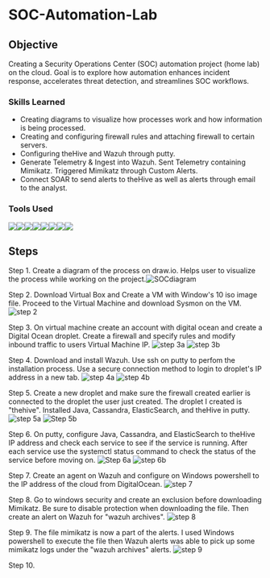 # SOC-Automation-Lab

## Objective
Creating a Security Operations Center (SOC) automation project (home lab) on the cloud. Goal is to explore how automation enhances incident response, accelerates threat detection, and streamlines SOC workflows.

### Skills Learned
- Creating diagrams to visualize how processes work and how information is being processed.
- Creating and configuring firewall rules and attaching firewall to certain servers.
- Configuring theHive and Wazuh through putty.
- Generate Telemetry & Ingest into Wazuh. Sent Telemetry containing Mimikatz. Triggered Mimikatz through Custom Alerts.
- Connect SOAR to send alerts to theHive as well as alerts through email to the analyst.
### Tools Used
<img src="https://img.shields.io/badge/-Draw.io-F08705?&style=for-the-badge&logo=diagramsdotnet&logoColor=white" /><img src="https://img.shields.io/badge/-VirtualBox-183A61?&style=for-the-badge&logo=virtualbox&logoColor=white" /><img src="https://img.shields.io/badge/-Sysmon-8A2BE2?&style=for-the-badge&logo=windows&logoColor=white" /><img src="https://img.shields.io/badge/-Wazuh-5A9EC9?&style=for-the-badge&logo=wazuh&logoColor=white" /><img src="https://img.shields.io/badge/-TheHive-FADA5E?&style=for-the-badge&logo=TheHive&logoColor=black" /><img src="https://img.shields.io/badge/-DigitalOcean-0080FF?&style=for-the-badge&logo=digitalocean&logoColor=white" /><img src="https://img.shields.io/badge/-PuTTY-002147?&style=for-the-badge&logo=putty&logoColor=white" /><img src="https://img.shields.io/badge/-Shuffle-0088CC?&style=for-the-badge&logo=shuffle&logoColor=white" />


## Steps
Step 1. Create a diagram of the process on draw.io. Helps user to visualize the process while working on the project.![SOCdiagram](https://github.com/user-attachments/assets/9c51927a-0431-4157-8fca-3068876a24b0)

Step 2. Download Virtual Box and Create a VM with Window's 10 iso image file. Proceed to the Virtual Machine and download Sysmon on the VM. 
![step 2](https://github.com/user-attachments/assets/4b8b33c7-1560-4156-88bb-6c7ff58640e1)

Step 3. On virtual machine create an account with digital ocean and create a Digital Ocean droplet. Create a firewall and specify rules and modify inbound traffic to users Virtual Machine IP. 
![step 3a](https://github.com/user-attachments/assets/f7cf1162-6230-4f6e-967f-c04dbb821377)
![step 3b](https://github.com/user-attachments/assets/cb79e9d6-601c-4ff2-b35f-59ef26009a4d)

Step 4. Download and install Wazuh. Use ssh on putty to perfom the installation process. Use a secure connection method to login to droplet's IP address in a new tab.
![step 4a](https://github.com/user-attachments/assets/3bc4eaed-554f-4ef2-a871-cbf43dab3de4)
![step 4b](https://github.com/user-attachments/assets/bfa08996-de4f-4379-9d0a-437280a329a4)

Step 5. Create a new droplet and make sure the firewall created earlier is connected to the droplet the user just created. The droplet I created is "thehive". Installed Java, Cassandra, ElasticSearch, and theHive in putty.
![step 5a](https://github.com/user-attachments/assets/39581a8d-5e85-41ca-bf63-938fcaa6ac25)
![Step 5b](https://github.com/user-attachments/assets/429d12df-885a-4927-bf69-43c2f86642a8)

Step 6. On putty, configure Java, Cassandra, and ElasticSearch to theHive IP address and check each service to see if the service is running. After each service use the systemctl status command to check the status of the service before moving on. 
![Step 6a](https://github.com/user-attachments/assets/cf7482be-a938-4cdf-ac30-7f16c90e259e)
![step 6b](https://github.com/user-attachments/assets/c21357bd-9514-4349-b720-05d03c6c2969)

Step 7. Create an agent on Wazuh and configure on Windows powershell to the IP address of the cloud from DigitalOcean.
![step 7](https://github.com/user-attachments/assets/af1c1795-2448-4890-88a5-8cb697a3e3c7)

Step 8. Go to windows security and create an exclusion before downloading Mimikatz. Be sure to disable protection when downloading the file. Then create an alert on Wazuh for "wazuh archives".
![step 8](https://github.com/user-attachments/assets/1372effd-66b5-4031-81ad-f57219b2eaeb)

Step 9. The file mimikatz is now a part of the alerts. I used Windows powershell to execute the file then Wazuh alerts was able to pick up some mimikatz logs under the "wazuh archives" alerts. 
![step 9](https://github.com/user-attachments/assets/4fe8c518-aeb5-4ece-8349-9d1b98f52d6f)

Step 10. 
